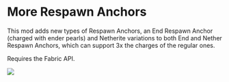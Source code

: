 # More Respawn Anchors

This mod adds new types of Respawn Anchors, an End Respawn Anchor (charged with ender pearls) and Netherite variations to both End and Nether Respawn Anchors, which can support 3x the charges of the regular ones.

Requires the Fabric API.

![](https://i.imgur.com/4ZJdfdk.png)
